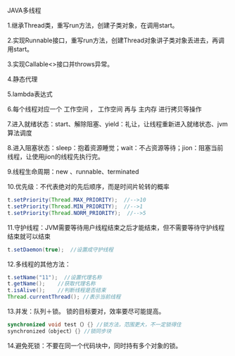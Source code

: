 JAVA多线程

1.继承Thread类，重写run方法，创建子类对象，在调用start。

2.实现Runnable接口，重写run方法，创建Thread对象讲子类对象丢进去，再调用start。

3.实现Callable<>接口并throws异常。

4.静态代理

5.lambda表达式

6.每个线程对应一个 工作空间 ， 工作空间 再与 主内存 进行拷贝等操作

7.进入就绪状态：start、解除阻塞、yield：礼让，让线程重新进入就绪状态、jvm算法调度

8.进入阻塞状态：sleep：抱着资源睡觉；wait：不占资源等待；jion：阻塞当前线程，让使用jion的线程先执行完。

9.线程生命周期：new 、runnable、terminated

10.优先级：不代表绝对的先后顺序，而是时间片轮转的概率

```java
t.setPriority(Thread.MAX_PRIORITY);  //-->10
t.setPriority(Thread.MIN_PRIORITY);	 //-->1
t.setPriority(Thread.NORM_PRIORITY);  //-->5
```

11.守护线程：JVM需要等待用户线程结束之后才能结束，但不需要等待守护线程结束就可以结束

```java
t.setDaemon(true);  //设置成守护线程
```

12.多线程的其他方法：

```java
t.setName("11");  //设置代理名称
t.getName();    //获取代理名称
t.isAlive();    //判断线程是否结束
Thread.currentThread(); //表示当前线程
```

13.并发：队列＋锁。 锁的目标要对，效率要尽可能提高。

```java
synchronized void test（）{} //锁方法，范围更大，不一定锁得住
synchronized（object）{} //锁同步块 
```

14.避免死锁：不要在同一个代码块中，同时持有多个对象的锁。